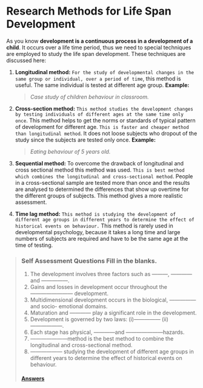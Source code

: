 # Research Methods for Life Span Development
As you know **development is a continuous process in a development of a child**. It occurs over a life time period, thus we need to special
techniques are employed to study the life span development. These techniques are discussed here:

1. **Longitudinal method:** `For the study of developmental changes in the same group or individual, over a period of time`, this method is useful.
The same individual is tested at different age group.
**Example:**

   >  *Case study of children behaviour in classroom.*

1. **Cross-section method:** `This method studies the development changes by testing individuals of different ages at the same time only once`.
This method helps to get the norms or standards of typical pattern of development for different age. `This is faster and cheaper method than
longitudinal method`. It does not loose subjects who dropout of the study since the subjects are tested only once. **Example:**

   > *Eating behaviour of 5 years old.*

1. **Sequential method:** To overcome the drawback of longitudinal and cross sectional method this method was used. `This is best method which
combines the longitudinal and cross-sectional method`. People in a cross-sectional sample are tested more than once and the results are analysed
to determined the differences that show up overtime for the different groups of subjects. This method gives a more realistic assessment.

1. **Time lag method:** `This method is studying the development of different age groups in different years to determine the effect of historical
events on behaviour.` This method is rarely used in developmental psychology, because it takes a long time and large numbers of subjects are required
and have to be the same age at the time of testing.

> ### Self Assessment Questions Fill in the blanks.
> 1. The development involves three factors such as ———, ———— and —————.
> 1. Gains and losses in development occur throughout the ———————— development.
> 1. Multidimensional development occurs in the biological, —————and socio- emotional domains.
> 1. Maturation and ———— play a significant role in the development.
> 1. Development is governed by two laws: (i)————— (ii)——————.
> 1. Each stage has physical, ————and ———————hazards.
> 1. ———————method is the best method to combine the longitudinal and cross-sectional method.
> 1. —————— studying the development of different age groups in different years to determine the effect of historical events on behaviour.
>
> #### [Answers](./answers-to-self-assessment-questions.md#fill-in-the-blanks)
